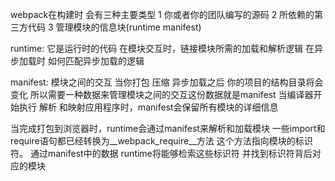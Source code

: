 webpack在构建时 会有三种主要类型
    1 你或者你的团队编写的源码
    2 所依赖的第三方代码
    3 管理模块的信息块(runtime manifest)


runtime: 它是运行时的代码
    在模块交互时，链接模块所需的加载和解析逻辑
    在异步加载时 如何匹配异步加载的逻辑


manifest: 模块之间的交互
    当你打包 压缩 异步加载之后
    你的项目的结构目录将会变化
    所以需要一种数据来管理模块之间的交互这份数据就是manifest
    当编译器开始执行 解析 和映射应用程序时，manifest会保留所有模块的详细信息

当完成打包到浏览器时，runtime会通过manifest来解析和加载模块
一些import和require语句都已经转换为__webpack_require__方法
这个方法指向模块的标识符。
通过manifest中的数据 runtime将能够检索这些标识符 并找到标识符背后对应的模块
    